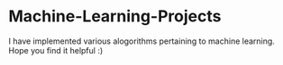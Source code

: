 # Machine-Learning-Projects
I have implemented various alogorithms pertaining to machine learning. Hope you find it helpful :)
